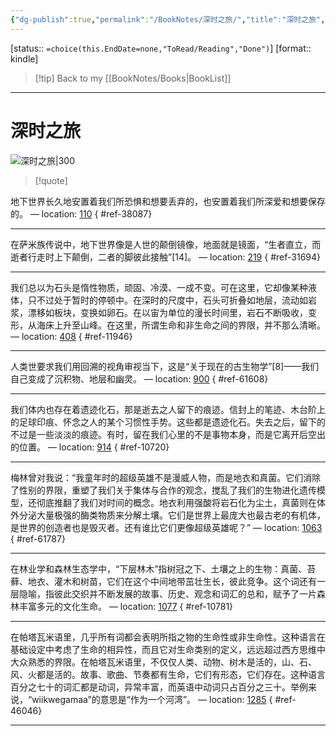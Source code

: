 ```yaml
---
{"dg-publish":true,"permalink":"/BookNotes/深时之旅/","title":"深时之旅","noteIcon":""}
---
```


[status:: `=choice(this.EndDate=none,"ToRead/Reading","Done")`]
[format:: kindle]

>[!tip] Back to my [[BookNotes/Books\|BookList]]

---
# 深时之旅

![深时之旅|300](https://img9.doubanio.com/view/subject/l/public/s33931624.jpg)

>[!quote]

地下世界长久地安置着我们所恐惧和想要丢弃的，也安置着我们所深爱和想要保存的。 — location: [110]()
{ #ref-38087}


---
在萨米族传说中，地下世界像是人世的颠倒镜像，地面就是镜面，“生者直立，而逝者行走时上下颠倒，二者的脚彼此接触”[14]。 — location: [219]()
{ #ref-31694}


---
我们总以为石头是惰性物质，顽固、冷漠、一成不变。可在这里，它却像某种液体，只不过处于暂时的停顿中。在深时的尺度中，石头可折叠如地层，流动如岩浆，漂移如板块，变换如卵石。在以宙为单位的漫长时间里，岩石不断吸收，变形，从海床上升至山峰。在这里，所谓生命和非生命之间的界限，并不那么清晰。 — location: [408]()
{ #ref-11946}


---
人类世要求我们用回溯的视角审视当下，这是“关于现在的古生物学”[8]——我们自己变成了沉积物、地层和幽灵。 — location: [900]()
{ #ref-61608}


---
我们体内也存在着遗迹化石，那是逝去之人留下的痕迹。信封上的笔迹、木台阶上的足球印痕、怀念之人的某个习惯性手势。这些都是遗迹化石。失去之后，留下的不过是一些淡淡的痕迹。有时，留在我们心里的不是事物本身，而是它离开后空出的位置。 — location: [914]()
{ #ref-10720}


---
梅林曾对我说：“我童年时的超级英雄不是漫威人物，而是地衣和真菌。它们消除了性别的界限，重塑了我们关于集体与合作的观念，搅乱了我们的生物进化遗传模型，还彻底推翻了我们对时间的概念。地衣利用强酸将岩石化为尘土，真菌则在体外分泌大量极强的酶类物质来分解土壤。它们是世界上最庞大也最古老的有机体，是世界的创造者也是毁灭者。还有谁比它们更像超级英雄呢？” — location: [1063]()
{ #ref-61787}


---
在林业学和森林生态学中，“下层林木”指树冠之下、土壤之上的生物：真菌、苔藓、地衣、灌木和树苗，它们在这个中间地带茁壮生长，彼此竞争。这个词还有一层隐喻，指彼此交织并不断发展的故事、历史、观念和词汇的总和，赋予了一片森林丰富多元的文化生命。 — location: [1077]()
{ #ref-10781}


---
在帕塔瓦米语里，几乎所有词都会表明所指之物的生命性或非生命性。这种语言在基础设定中考虑了生命的相异性，而且它对生命类别的定义，远远超过西方思维中大众熟悉的界限。在帕塔瓦米语里，不仅仅人类、动物、树木是活的，山、石、风、火都是活的。故事、歌曲、节奏都有生命，它们有形态，它们存在。这种语言百分之七十的词汇都是动词，异常丰富，而英语中动词只占百分之三十。举例来说，“wiikwegamaa”的意思是“作为一个河湾”。 — location: [1285]()
{ #ref-46046}


---

